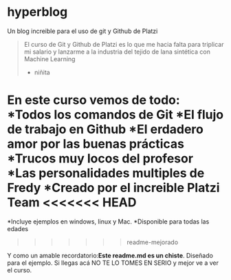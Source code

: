 # hyperblog
Un blog increible para el uso de git y Github de Platzi
>El curso de Git y Github de Platzi es lo que me hacia falta para triplicar mi salario y lanzarme a la industria del tejido de lana sintética con Machine Learning
> - niñita

En este curso vemos de todo:
*Todos los comandos de Git
*El flujo de trabajo en Github
*El erdadero amor por las buenas prácticas
*Trucos muy locos del profesor
*Las personalidades multiples de Fredy
*Creado por el increible Platzi Team
<<<<<<< HEAD
=======
*Incluye ejemplos en windows, linux y Mac.
*Disponible para todas las edades
>>>>>>> readme-mejorado

Y como un amable recordatorio:**Este readme.md es un chiste**. Diseñado para el ejemplo. Si llegas acá NO TE LO TOMES EN SERIO y mejor ve a ver el curso.